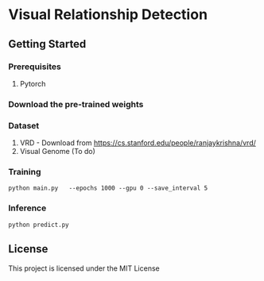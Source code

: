 # Visual Relationship Detection

## Getting Started
### Prerequisites
1. Pytorch

### Download the pre-trained weights

### Dataset
1) VRD - Download from  https://cs.stanford.edu/people/ranjaykrishna/vrd/
2) Visual Genome (To do)

 
### Training
```
python main.py   --epochs 1000 --gpu 0 --save_interval 5
```

### Inference
```
python predict.py
```

## License
This project is licensed under the MIT License 

